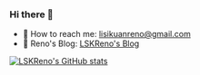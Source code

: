 ### Hi there 👋

<!--
**LSKReno/LSKReno** is a ✨ _special_ ✨ repository because its `README.md` (this file) appears on your GitHub profile.

Here are some ideas to get you started:

- 🔭 I’m currently working on ...
- 🌱 I’m currently learning ...
- 👯 I’m looking to collaborate on ...
- 🤔 I’m looking for help with ...
- 💬 Ask me about ...
- 📫 How to reach me: ...
- 😄 Pronouns: ...
- ⚡ Fun fact: ...
-->

- 📮 How to reach me: lisikuanreno@gmail.com
- 🐒 Reno's Blog: [LSKReno's Blog](https://reno-blog.vercel.app/)

[![LSKReno's GitHub stats](https://github-readme-stats.vercel.app/api?username=LSKReno&show_icons=true&theme=blueberry)](https://github.com/anuraghazra/github-readme-stats)
